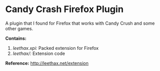Candy Crash Firefox Plugin
===========================

A plugin that I found for Firefox that works with Candy Crush and some other games.

**Contains:**

1. *leethax.xpi:* Packed extension for Firefox
2. *leethax/:* Extension code

**Reference:** http://leethax.net/extension